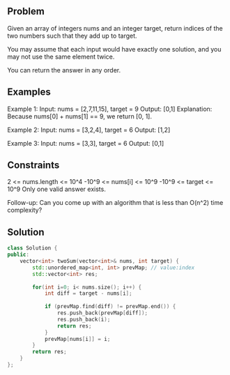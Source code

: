 ## Problem
Given an array of integers nums and an integer target, return indices of the two numbers such that they add up to target.

You may assume that each input would have exactly one solution, and you may not use the same element twice.

You can return the answer in any order.

## Examples
Example 1:
Input: nums = [2,7,11,15], target = 9
Output: [0,1]
Explanation: Because nums[0] + nums[1] == 9, we return [0, 1].

Example 2:
Input: nums = [3,2,4], target = 6
Output: [1,2]

Example 3:
Input: nums = [3,3], target = 6
Output: [0,1]

## Constraints
2 <= nums.length <= 10^4
-10^9 <= nums[i] <= 10^9
-10^9 <= target <= 10^9
Only one valid answer exists.

Follow-up: Can you come up with an algorithm that is less than O(n^2) time complexity?

## Solution
```c++
class Solution {
public:
    vector<int> twoSum(vector<int>& nums, int target) {
        std::unordered_map<int, int> prevMap; // value:index
        std::vector<int> res;
        
        for(int i=0; i< nums.size(); i++) {
            int diff = target - nums[i];
            
            if (prevMap.find(diff) != prevMap.end()) {
                res.push_back(prevMap[diff]);
                res.push_back(i);
                return res;
            }
            prevMap[nums[i]] = i; 
        }
        return res;
    }
};
```